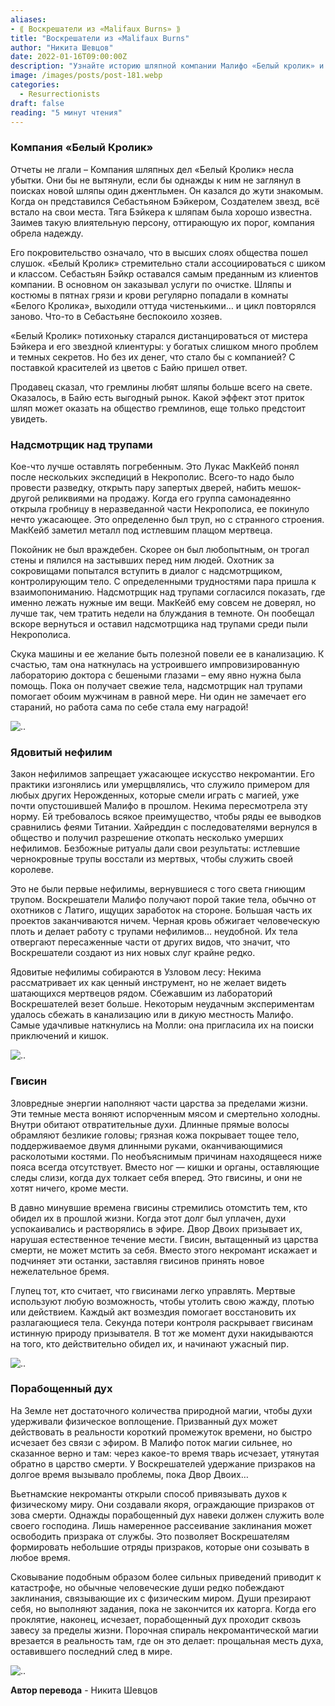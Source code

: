 ```yaml
---
aliases: 
- ⟪ Воскрешатели из «Malifaux Burns» ⟫
title: "Воскрешатели из «Malifaux Burns"
author: "Никита Шевцов"
date: 2022-01-16T09:00:00Z
description: "Узнайте историю шляпной компании Малифо «Белый кролик» и их неожиданного покровителя, создателя звезд Себастьяна Бейкера. Следите за их восхождением к славе и богатству, а также за растущим беспокойством по мере того, как раскрываются темные секреты Бейкера. Узнайте, как связь компании с гремлинами и их любовь к шляпам навсегда изменят жизнь общества Малифо."
image: /images/posts/post-181.webp
categories:
  - Resurrectionists
draft: false
reading: "5 минут чтения"
---
```


### Компания «Белый Кролик»

Отчеты не лгали – Компания шляпных дел «Белый Кролик» несла убытки. Они бы не вытянули, если бы однажды к ним не заглянул в поисках новой шляпы один джентльмен. Он казался до жути знакомым. Когда он представился Себастьяном Бэйкером, Создателем звезд, всё встало на свои места. Тяга Бэйкера к шляпам была хорошо известна. Заимев такую влиятельную персону, оттирающую их порог, компания обрела надежду.

Его покровительство означало, что в высших слоях общества пошел слушок. «Белый Кролик» стремительно стали ассоциироваться с шиком и классом. Себастьян Бэйкр оставался самым преданным из клиентов компании. В основном он заказывал услуги по очистке. Шляпы и костюмы в пятнах грязи и крови регулярно попадали в комнаты «Белого Кролика», выходили оттуда чистенькими… и цикл повторялся заново. Что-то в Себастьяне беспокоило хозяев.

«Белый Кролик» потихоньку старался дистанцироваться от мистера Бэйкера и его звездной клиентуры: у богатых слишком много проблем и темных секретов. Но без их денег, что стало бы с компанией? С поставкой красителей из цветов с Байю пришел ответ.

Продавец сказал, что гремлины любят шляпы больше всего на свете. Оказалось, в Байю есть выгодный рынок. Какой эффект этот приток шляп может оказать на общество гремлинов, еще только предстоит увидеть.


### Надсмотрщик над трупами

Кое-что лучше оставлять погребенным. Это Лукас МакКейб понял после нескольких экспедиций в Некрополис. Всего-то надо было провести разведку, открыть пару запертых дверей, набить мешок-другой реликвиями на продажу. Когда его группа самонадеянно открыла гробницу в неразведанной части Некрополиса, ее покинуло нечто ужасающее. Это определенно был труп, но с странного строения. МакКейб заметил металл под истлевшим плащом мертвеца.

Покойник не был враждебен. Скорее он был любопытным, он трогал стены и пялился на застывших перед ним людей. Охотник за сокровищами попытался вступить в диалог с надсмотрщиком, контролирующим тело. С определенными трудностями пара пришла к взаимопониманию. Надсмотрщик над трупами согласился показать, где именно лежать нужные им вещи. МакКейб ему совсем не доверял, но лучше так, чем тратить недели на блуждания в темноте. Он пообещал вскоре вернуться и оставил надсмотрщика над трупами среди пыли Некрополиса.

Скука машины и ее желание быть полезной повели ее в канализацию. К счастью, там она наткнулась на устроившего импровизированную лабораторию доктора с бешеными глазами – ему явно нужна была помощь. Пока он получает свежие тела, надсмотрщик нал трупами помогает обоим мужчинам в равной мере. Ни один не замечает его стараний, но работа сама по себе стала ему наградой!

![..](/images/posts/post-181_img1.webp)


### Ядовитый нефилим

Закон нефилимов запрещает ужасающее искусство некромантии. Его практики изгонялись или умерщвлялись, что служило примером для любых других Нерожденных, которые смели играть с магией, уже почти опустошившей Малифо в прошлом. Некима пересмотрела эту норму. Ей требовалось всякое преимущество, чтобы ряды ее выводков сравнились феями Титании. Хайреддин с последователями вернулся в общество и получил разрешение откопать несколько умерших нефилимов. Безбожные ритуалы дали свои результаты: истлевшие чернокровные трупы восстали из мертвых, чтобы служить своей королеве.

Это не были первые нефилимы, вернувшиеся с того света гниющим трупом. Воскрешатели Малифо получают порой такие тела, обычно от охотников с Латиго, ищущих заработок на стороне. Большая часть их проектов заканчиваются ничем. Черная кровь обжигает человеческую плоть и делает работу с трупами нефилимов… неудобной. Их тела отвергают пересаженные части от других видов, что значит, что Воскрешатели создают из них новых слуг крайне редко.

Ядовитые нефилимы собираются в Узловом лесу: Некима рассматривает их как ценный инструмент, но не желает видеть шатающихся мертвецов рядом. Сбежавшим из лабораторий Воскрешателей везет больше. Некоторым неудачным экспериментам удалось сбежать в канализацию или в дикую местность Малифо. Самые удачливые наткнулись на Молли: она пригласила их на поиски приключений и кишок.

![..](/images/posts/post-181_img2.webp)


### Гвисин

Зловредные энергии наполняют части царства за пределами жизни. Эти темные места воняют испорченным мясом и смертельно холодны. Внутри обитают отвратительные духи. Длинные прямые волосы обрамляют безликие головы; грязная кожа покрывает тощее тело, поддерживаемое двумя длинными руками, оканчивающимися расколотыми костями. По необъяснимым причинам находящееся ниже пояса всегда отсутствует. Вместо ног — кишки и органы, оставляющие следы слизи, когда дух толкает себя вперед. Это гвисины, и они не хотят ничего, кроме мести.

В давно минувшие времена гвисины стремились отомстить тем, кто обидел их в прошлой жизни. Когда этот долг был уплачен, духи успокаивались и растворялись в эфире. Двор Двоих призывает их, нарушая естественное течение мести. Гвисин, вытащенный из царства смерти, не может мстить за себя. Вместо этого некромант искажает и подчиняет эти останки, заставляя гвисинов принять новое нежелательное бремя.

Глупец тот, кто считает, что гвисинами легко управлять. Мертвые используют любую возможность, чтобы утолить свою жажду, плотью или действием. Каждый акт возмездия помогает восстановить их разлагающиеся тела. Секунда потери контроля раскрывает гвисинам истинную природу призывателя. В тот же момент духи накидываются на того, кто действительно обидел их, и начинают ужасный пир.

![..](/images/posts/post-181_img3.webp)


### Порабощенный дух

На Земле нет достаточного количества природной магии, чтобы духи удерживали физическое воплощение. Призванный дух может действовать в реальности короткий промежуток времени, но быстро исчезает без связи с эфиром. В Малифо поток магии сильнее, но сказанное верно и там: через какое-то время тварь исчезает, утянутая обратно в царство смерти. У Воскрешателей удержание призраков на долгое время вызывало проблемы, пока Двор Двоих…

Вьетнамские некроманты открыли способ привязывать духов к физическому миру. Они создавали якоря, ограждающие призраков от зова смерти. Однажды порабощенный дух навеки должен служить воле своего господина. Лишь намеренное рассеивание заклинания может освободить призрака от службы. Это позволяет Воскрешателям формировать небольшие отряды призраков, которые они созывать в любое время.

Сковывание подобным образом более сильных приведений приводит к катастрофе, но обычные человеческие души редко побеждают заклинания, связывающие их с физическим миром. Души презирают себя, но выполняют задания, пока не закончится их каторга. Когда его проклятие, наконец, исчезает, порабощенный дух проходит сквозь завесу за пределы жизни. Порочная спираль некромантической магии врезается в реальность там, где он это делает: прощальная месть духа, оставившего последний след в мире.

![..](/images/posts/post-181_img4.webp)


**Автор перевода** - Никита Шевцов

